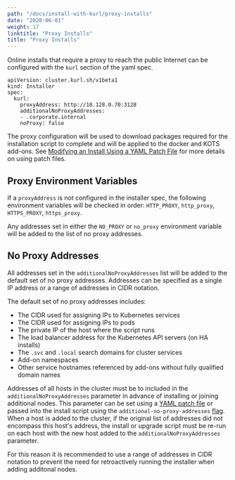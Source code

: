 ```yaml
---
path: "/docs/install-with-kurl/proxy-installs"
date: "2020-06-01"
weight: 17
linktitle: "Proxy Installs"
title: "Proxy Installs"
---
```


Online installs that require a proxy to reach the public Internet can be configured with the `kurl` section of the yaml spec.

```
apiVersion: cluster.kurl.sh/v1beta1
kind: Installer
spec:
  kurl:
    proxyAddress: http://10.128.0.70:3128
    additionalNoProxyAddresses:
    - .corporate.internal
    noProxy: false
```

The proxy configuration will be used to download packages required for the installation script to complete and will be applied to the docker and KOTS add-ons.
See [Modifying an Install Using a YAML Patch File](/docs/install-with-kurl#modifying-an-install-using-a-yaml-patch-file-at-runtime) for more details on using patch files.

## Proxy Environment Variables

If a `proxyAddress` is not configured in the installer spec, the following environment variables will be checked in order: `HTTP_PROXY`, `http_proxy`, `HTTPS_PROXY`, `https_proxy`.

Any addresses set in either the `NO_PROXY` or `no_proxy` environment variable will be added to the list of no proxy addresses.

## No Proxy Addresses

All addresses set in the `additionalNoProxyAddresses` list will be added to the default set of no proxy addresses.
Addresses can be specified as a single IP address or a range of addresses in CIDR notation.

The default set of no proxy addresses includes:
* The CIDR used for assigning IPs to Kubernetes services
* The CIDR used for assigning IPs to pods
* The private IP of the host where the script runs
* The load balancer address for the Kubernetes API servers (on HA installs)
* The `.svc` and `.local` search domains for cluster services
* Add-on namespaces
* Other service hostnames referenced by add-ons without fully qualified domain names

Addresses of all hosts in the cluster must be to included in the `additionalNoProxyAddresses` parameter in advance of installing or joining additional nodes.
This parameter can be set using a [YAML patch file](/docs/install-with-kurl/#modifying-an-install-using-a-yaml-patch-file-at-runtime) or passed into the install script using the `additional-no-proxy-addresses` [flag](/docs/install-with-kurl/advanced-options).
When a host is added to the cluster, if the original list of addresses did not encompass this host's address, the install or upgrade script must be re-run on each host with the new host added to the `additionalNoProxyAddresses` parameter. 

For this reason it is recommended to use a range of addresses in CIDR notation to prevent the need for retroactively running the installer when adding additonal nodes.
